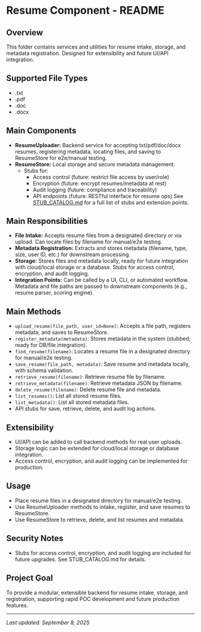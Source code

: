 
# Resume Component - README

## Overview
This folder contains services and utilities for resume intake, storage, and metadata registration. Designed for extensibility and future UI/API integration.

## Supported File Types
- .txt
- .pdf
- .doc
- .docx

## Main Components
- **ResumeUploader:** Backend service for accepting txt/pdf/doc/docx resumes, registering metadata, locating files, and saving to ResumeStore for e2e/manual testing.
- **ResumeStore:** Local storage and secure metadata management.
	- Stubs for:
		- Access control (future: restrict file access by user/role)
		- Encryption (future: encrypt resumes/metadata at rest)
		- Audit logging (future: compliance and traceability)
		- API endpoints (future: RESTful interface for resume ops)
See [STUB_CATALOG.md](../../STUB_CATALOG.md) for a full list of stubs and extension points.

## Main Responsibilities
- **File Intake:** Accepts resume files from a designated directory or via upload. Can locate files by filename for manual/e2e testing.
- **Metadata Registration:** Extracts and stores metadata (filename, type, size, user ID, etc.) for downstream processing.
- **Storage:** Stores files and metadata locally, ready for future integration with cloud/local storage or a database. Stubs for access control, encryption, and audit logging.
- **Integration Points:** Can be called by a UI, CLI, or automated workflow. Metadata and file paths are passed to downstream components (e.g., resume parser, scoring engine).

## Main Methods
- `upload_resume(file_path, user_id=None)`: Accepts a file path, registers metadata, and saves to ResumeStore.
- `register_metadata(metadata)`: Stores metadata in the system (stubbed; ready for DB/file integration).
- `find_resume(filename)`: Locates a resume file in a designated directory for manual/e2e testing.
- `save_resume(file_path, metadata)`: Save resume and metadata locally, with schema validation.
- `retrieve_resume(filename)`: Retrieve resume file by filename.
- `retrieve_metadata(filename)`: Retrieve metadata JSON by filename.
- `delete_resume(filename)`: Delete resume file and metadata.
- `list_resumes()`: List all stored resume files.
- `list_metadata()`: List all stored metadata files.
- API stubs for save, retrieve, delete, and audit log actions.

## Extensibility
- UI/API can be added to call backend methods for real user uploads.
- Storage logic can be extended for cloud/local storage or database integration.
- Access control, encryption, and audit logging can be implemented for production.

## Usage
- Place resume files in a designated directory for manual/e2e testing.
- Use ResumeUploader methods to intake, register, and save resumes to ResumeStore.
- Use ResumeStore to retrieve, delete, and list resumes and metadata.

## Security Notes
- Stubs for access control, encryption, and audit logging are included for future upgrades. See STUB_CATALOG.md for details.

## Project Goal
To provide a modular, extensible backend for resume intake, storage, and registration, supporting rapid POC development and future production features.

---

_Last updated: September 8, 2025_
